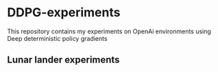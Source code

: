 # DDPG-experiments
This repository contains my experiments on OpenAi environments using Deep deterministic policy gradients

## Lunar lander experiments